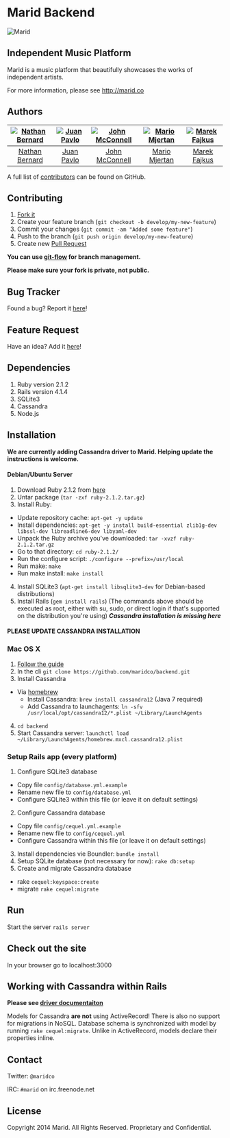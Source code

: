 Marid Backend
=============

![Marid](https://raw.githubusercontent.com/maridco/marid/master/img/marid-color-xlarge.jpg)

## Independent Music Platform

Marid is a music platform that beautifully showcases the works of independent artists.

For more information, please see http://marid.co

## Authors

| [![Nathan Bernard](https://s.gravatar.com/avatar/764276fb0de2fba228d1a906efdcae45?s=117)](https://github.com/nb333) | [![Juan Pavlo](https://avatars0.githubusercontent.com/u/471024?v=2&s=117)](https://github.com/jpavlo) | [![John McConnell](https://avatars1.githubusercontent.com/u/1870400?v=2&s=117)](https://github.com/johnmcconnell) | [![Mario Mjertan](https://avatars1.githubusercontent.com/u/1742806?v=2&s=117)](https://github.com/iwebhub) | [![Marek Fajkus](https://avatars0.githubusercontent.com/u/2130305?v=2&s=117)](https://github.com/turboMaCk) |
:---:|:---:|:---:|:---:|:---:
| [Nathan Bernard](https://github.com/nb333) | [Juan Pavlo](https://github.com/jpavlo) | [John McConnell](https://github.com/johnmcconnell) | [Mario Mjertan](https://github.com/iwebhub) | [Marek Fajkus](https://github.com/turboMaCk)

A full list of [contributors](https://github.com/maridco/backend/graphs/contributors) can be found on GitHub.

## Contributing

1. [Fork it](https://help.github.com/articles/fork-a-repo)
2. Create your feature branch (`git checkout -b develop/my-new-feature`)
3. Commit your changes (`git commit -am "Added some feature"`)
4. Push to the branch (`git push origin develop/my-new-feature`)
5. Create new [Pull Request](https://help.github.com/articles/using-pull-requests)

**You can use [git-flow](https://github.com/nvie/gitflow) for branch management.**

**Please make sure your fork is private, not public.**

## Bug Tracker

Found a bug? Report it [here](https://github.com/maridco/backend/issues/)!

## Feature Request

Have an idea? Add it [here](https://github.com/maridco/backend/issues/)!


## Dependencies
1. Ruby version 2.1.2
2. Rails version 4.1.4
3. SQLite3
4. Cassandra
5. Node.js

## Installation 

**We are currently adding Cassandra driver to Marid. Helping update the instructions is welcome.**

#### Debian/Ubuntu Server
1. Download Ruby 2.1.2 from [here](https://www.ruby-lang.org/en/downloads/)
2. Untar package (`tar -zxf ruby-2.1.2.tar.gz`)
3. Install Ruby:
* Update repository cache: `apt-get -y update`
* Install dependencies: `apt-get -y install build-essential zlib1g-dev libssl-dev libreadline6-dev libyaml-dev`
* Unpack the Ruby archive you've downloaded: `tar -xvzf ruby-2.1.2.tar.gz`
* Go to that directory: `cd ruby-2.1.2/`
* Run the configure script: `./configure --prefix=/usr/local`
* Run make: `make`
* Run make install: `make install`
4. Install SQLite3 (`apt-get install libsqlite3-dev` for Debian-based distributions)
5. Install Rails (`gem install rails`)
(The commands above should be executed as root, either with su, sudo, or direct login if that's supported on the distribution you're using)
***Cassandra installation is missing here***

#### PLEASE UPDATE CASSANDRA INSTALLATION

### Mac OS X

1. [Follow the guide](https://gorails.com/setup/osx/10.9-mavericks)
2. In the cli `git clone https://github.com/maridco/backend.git`
3. Install Cassandra
* Via [homebrew](http://brew.sh/)
  * Install Cassandra: `brew install cassandra12` (Java 7 required)
  * Add Cassandra to launchagents:  `ln -sfv /usr/local/opt/cassandra12/*.plist ~/Library/LaunchAgents`
4. `cd backend`
5. Start Cassandra server: `launchctl load ~/Library/LaunchAgents/homebrew.mxcl.cassandra12.plist`

### Setup Rails app (every platform)
1. Configure SQLite3 database
* Copy file `config/database.yml.example`
* Rename new file to `config/database.yml`
* Configure SQLite3 within this file (or leave it on default settings)
2. Configure Cassandra database
* Copy file `config/cequel.yml.example`
* Rename new file to `config/cequel.yml`
* Configure Cassandra within this file (or leave it on default settings)
3. Install dependencies vie Boundler: `bundle install`
4. Setup SQLite database (not necessary for now): `rake db:setup`
5. Create and migrate Cassandra database
* rake `cequel:keyspace:create`
* migrate `rake cequel:migrate`

## Run
Start the server `rails server`

## Check out the site
In your browser go to localhost:3000

## Working with Cassandra within Rails
**Please see [driver documentaiton](https://github.com/cequel/cequel)**

Models for Cassandra **are not** using ActiveRecord! There is also no support for migrations in NoSQL.
Database schema is synchronized with model by running `rake cequel:migrate`.
Unlike in ActiveRecord, models declare their properties inline.

## Contact

Twitter: `@maridco`

IRC: `#marid` on irc.freenode.net

## License

Copyright 2014 Marid. All Rights Reserved. Proprietary and Confidential.

